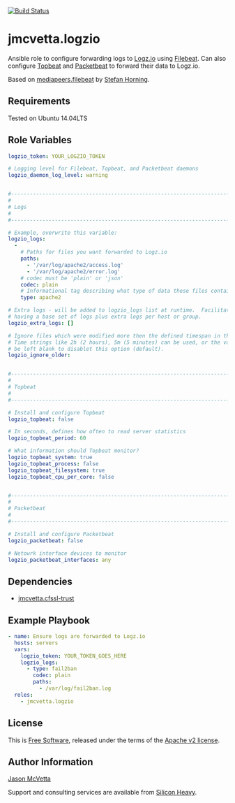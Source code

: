 [![Build Status](https://travis-ci.org/jmcvetta/ansible-logzio.svg?branch=master)](https://travis-ci.org/jmcvetta/ansible-logzio)

jmcvetta.logzio
===============

Ansible role to configure forwarding logs to [Logz.io](http://logz.io) using
[Filebeat](https://www.elastic.co/products/beats/filebeat).  Can also configure
[Topbeat](https://www.elastic.co/products/beats/topbeat) and
[Packetbeat](https://www.elastic.co/products/beats/packetbeat) to forward their
data to Logz.io.

Based on [mediapeers.filebeat](https://galaxy.ansible.com/mediapeers/filebeat)
by [Stefan Horning](mailto:horning@mediapeers.com).


Requirements
------------

Tested on Ubuntu 14.04LTS


Role Variables
--------------

```yaml
logzio_token: YOUR_LOGZIO_TOKEN

# Logging level for Filebeat, Topbeat, and Packetbeat daemons
logzio_daemon_log_level: warning


#-------------------------------------------------------------------------------
#
# Logs
#
#-------------------------------------------------------------------------------

# Example, overwrite this variable:
logzio_logs:
  - 
    # Paths for files you want forwarded to Logz.io
    paths:
      - '/var/log/apache2/access.log'
      - '/var/log/apache2/error.log'
    # codec must be 'plain' or 'json'
    codec: plain 
    # Informational tag describing what type of data these files contain
    type: apache2

# Extra logs - will be added to logzio_logs list at runtime.  Facilitates
# having a base set of logs plus extra logs per host or group.
logzio_extra_logs: []

# Ignore files which were modified more then the defined timespan in the past.
# Time strings like 2h (2 hours), 5m (5 minutes) can be used, or the value can 
# be left blank to disablet this option (default).
logzio_ignore_older: 


#-------------------------------------------------------------------------------
#
# Topbeat
#
#-------------------------------------------------------------------------------

# Install and configure Topbeat
logzio_topbeat: false

# In seconds, defines how often to read server statistics
logzio_topbeat_period: 60

# What information should Topbeat monitor?
logzio_topbeat_system: true
logzio_topbeat_process: false
logzio_topbeat_filesystem: true
logzio_topbeat_cpu_per_core: false


#-------------------------------------------------------------------------------
#
# Packetbeat
#
#-------------------------------------------------------------------------------

# Install and configure Packetbeat
logzio_packetbeat: false

# Netowrk interface devices to monitor
logzio_packetbeat_interfaces: any
```


Dependencies
------------

* [jmcvetta.cfssl-trust](https://galaxy.ansible.com/jmcvetta/cfssl-trust/)


Example Playbook
----------------

```yaml
- name: Ensure logs are forwarded to Logz.io
  hosts: servers
  vars:
    logzio_token: YOUR_TOKEN_GOES_HERE
	logzio_logs:
      - type: fail2ban
	    codec: plain
        paths:
          - /var/log/fail2ban.log
  roles:
    - jmcvetta.logzio
```


License
-------

This is [Free Software](http://www.gnu.org/philosophy/free-sw.en.html),
released under the terms of the [Apache v2 license](LICENSE).


Author Information
------------------

[Jason McVetta](mailto:jason.mcvetta@gmail.com)

Support and consulting services are available from [Silicon
Heavy](http://siliconheavy.com).
